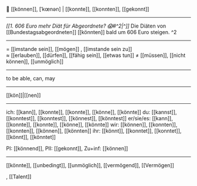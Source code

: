 😤 [[können]], [ˈkœnən] | [[konnte]], [[konnten]], [[gekonnt]]

---
*[[1. 606 Euro mehr Diät für Abgeordnete? 😱#^2|^]]* Die Diäten von [[Bundestagsabgeordneten]] [[könnten]] bald um 606 Euro steigen. ^2


---
= [[imstande sein]],  [[mögen]] , [[imstande sein zu]]  
≈ [[erlauben]], [[dürfen]], [[fähig sein]], [[etwas tun]]
≠ [[müssen]], [[nicht können]], [[unmöglich]]

---
to be able, can, may

---
[[kön]]|[[nen]]

---
ich: [[kann]], [[konnte]], [[konnte]], [[könne]], [[könnte]]
du: [[kannst]], [[konntest]], [[konntest]], [[könnest]], [[könntest]]
er/sie/es: [[kann]], [[konnte]], [[konnte]], [[könne]], [[könnte]]
wir: [[können]], [[konnten]], [[konnten]], [[können]], [[könnten]]
ihr: [[könnt]], [[konntet]], [[konntet]], [[könnt]], [[könntet]]

PI: [[könnend]], PII: [[gekonnt]], Zu+inf: [[können]]


---
[[könnte]], [[unbedingt]], [[unmöglich]], [[vermögend]], [[Vermögen]]

, [[Talent]]